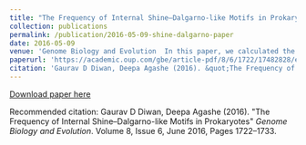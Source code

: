 ```yaml
---
title: "The Frequency of Internal Shine–Dalgarno-like Motifs in Prokaryotes"
collection: publications
permalink: /publication/2016-05-09-shine-dalgarno-paper
date: 2016-05-09
venue: 'Genome Biology and Evolution  In this paper, we calculated the frequency of internal SD-like motifs, which act as ribosome pausing sites and explored the factors influencing the selection acting on these potentially problematic motifs'
paperurl: 'https://academic.oup.com/gbe/article-pdf/8/6/1722/17482828/evw107.pdf'
citation: 'Gaurav D Diwan, Deepa Agashe (2016). &quot;The Frequency of Internal Shine–Dalgarno-like Motifs in Prokaryotes&quot; <i>Genome Biology and Evolution</i>. Volume 8, Issue 6, June 2016, Pages 1722–1733.'
---
```


<a href='https://academic.oup.com/gbe/article-pdf/8/6/1722/17482828/evw107.pdf'>Download paper here</a>

Recommended citation: Gaurav D Diwan, Deepa Agashe (2016). "The Frequency of Internal Shine–Dalgarno-like Motifs in Prokaryotes" <i>Genome Biology and Evolution</i>. Volume 8, Issue 6, June 2016, Pages 1722–1733.
